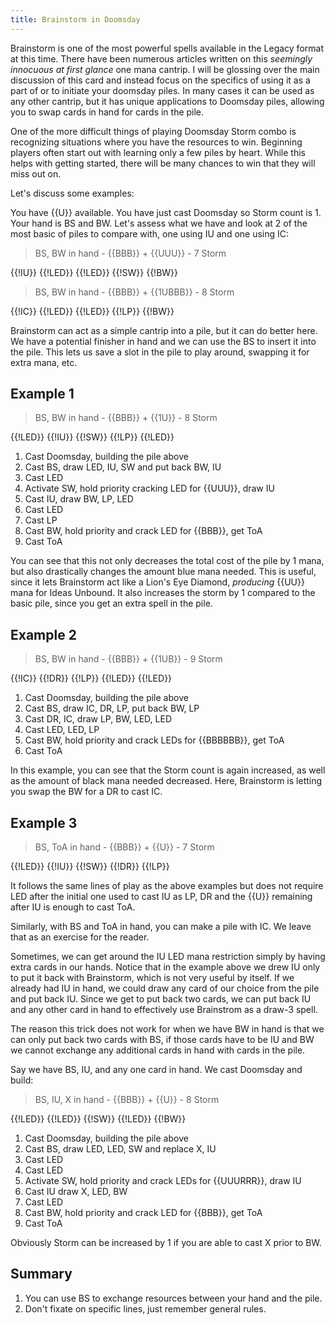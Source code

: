 ```yaml
---
title: Brainstorm in Doomsday
---
```


Brainstorm is one of the most powerful spells available in the Legacy format at
this time. There have been numerous articles written on this *seemingly
innocuous at first glance* one mana cantrip. I will be glossing over the main
discussion of this card and instead focus on the specifics of using it as a part
of or to initiate your doomsday piles. In many cases it can be used as any other
cantrip, but it has unique applications to Doomsday piles, allowing you to swap
cards in hand for cards in the pile.

One of the more difficult things of playing Doomsday Storm combo is recognizing
situations where you have the resources to win. Beginning players often start
out with learning only a few piles by heart. While this helps with getting
started, there will be many chances to win that they will miss out on.

Let's discuss some examples:

You have {{U}} available. You have just cast Doomsday so Storm count is 1. Your
hand is BS and BW. Let's assess what we have and look at 2 of the most basic of
piles to compare with, one using IU and one using IC:

> BS, BW in hand - {{BBB}} + {{UUU}} - 7 Storm

<pile>{{!IU}} {{!LED}} {{!LED}} {{!SW}} {{!BW}}</pile>

> BS, BW in hand - {{BBB}} + {{1UBBB}} - 8 Storm

<pile>{{!IC}} {{!LED}} {{!LED}} {{!LP}} {{!BW}}</pile>

Brainstorm can act as a simple cantrip into a pile, but it can do better here.
We have a potential finisher in hand and we can use the BS to insert it into the
pile. This lets us save a slot in the pile to play around, swapping it for extra
mana, etc.

## Example 1

> BS, BW in hand - {{BBB}} + {{1U}} - 8 Storm

<pile>{{!LED}} {{!IU}} {{!SW}} {{!LP}} {{!LED}}</pile>

1. Cast Doomsday, building the pile above
2. Cast BS, draw LED, IU, SW and put back BW, IU
3. Cast LED
4. Activate SW, hold priority cracking LED for {{UUU}}, draw IU
5. Cast IU, draw BW, LP, LED
6. Cast LED
7. Cast LP
8. Cast BW, hold priority and crack LED for {{BBB}}, get ToA
9. Cast ToA

You can see that this not only decreases the total cost of the pile by 1 mana,
but also drastically changes the amount blue mana needed. This is useful, since
it lets Brainstorm act like a Lion's Eye Diamond, *producing* {{UU}} mana for
Ideas Unbound. It also increases the storm by 1 compared to the basic pile,
since you get an extra spell in the pile.

## Example 2

> BS, BW in hand - {{BBB}} + {{1UB}} - 9 Storm


<pile>{{!IC}} {{!DR}} {{!LP}} {{!LED}} {{!LED}}</pile>

1. Cast Doomsday, building the pile above
2. Cast BS, draw IC, DR, LP, put back BW, LP
3. Cast DR, IC, draw LP, BW, LED, LED
4. Cast LED, LED, LP
5. Cast BW, hold priority and crack LEDs for {{BBBBBB}}, get ToA
6. Cast ToA

In this example, you can see that the Storm count is again increased, as well as
the amount of black mana needed decreased. Here, Brainstorm is letting you swap
the BW for a DR to cast IC.

## Example 3

> BS, ToA in hand - {{BBB}} + {{U}} - 7 Storm

<pile>{{!LED}} {{!IU}} {{!SW}} {{!DR}} {{!LP}}</pile>

It follows the same lines of play as the above examples but does not require LED
after the initial one used to cast IU as LP, DR and the {{U}} remaining after IU
is enough to cast ToA.

Similarly, with BS and ToA in hand, you can make a pile with IC. We leave that
as an exercise for the reader.

Sometimes, we can get around the IU LED mana restriction simply by having extra
cards in our hands. Notice that in the example above we drew IU only to put it
back with Brainstorm, which is not very useful by itself. If we already had IU
in hand, we could draw any card of our choice from the pile and put back IU.
Since we get to put back two cards, we can put back IU and any other card in
hand to effectively use Brainstrom as a draw-3 spell.

The reason this trick does not work for when we have BW in hand is that we can
only put back two cards with BS, if those cards have to be IU and BW we cannot
exchange any additional cards in hand with cards in the pile.

Say we have BS, IU, and any one card in hand. We cast Doomsday and build:

> BS, IU, X in hand - {{BBB}} + {{U}} - 8 Storm

<pile>{{!LED}} {{!LED}} {{!SW}} {{!LED}} {{!BW}}</pile>

1. Cast Doomsday, building the pile above
2. Cast BS, draw LED, LED, SW and replace X, IU
3. Cast LED
4. Cast LED
5. Activate SW, hold priority and crack LEDs for {{UUURRR}}, draw IU
6. Cast IU draw X, LED, BW
7. Cast LED
8. Cast BW, hold priority and crack LED for {{BBB}}, get ToA
9. Cast ToA

Obviously Storm can be increased by 1 if you are able to cast X prior to BW.

## Summary

1. You can use BS to exchange resources between your hand and the pile.
2. Don't fixate on specific lines, just remember general rules.
